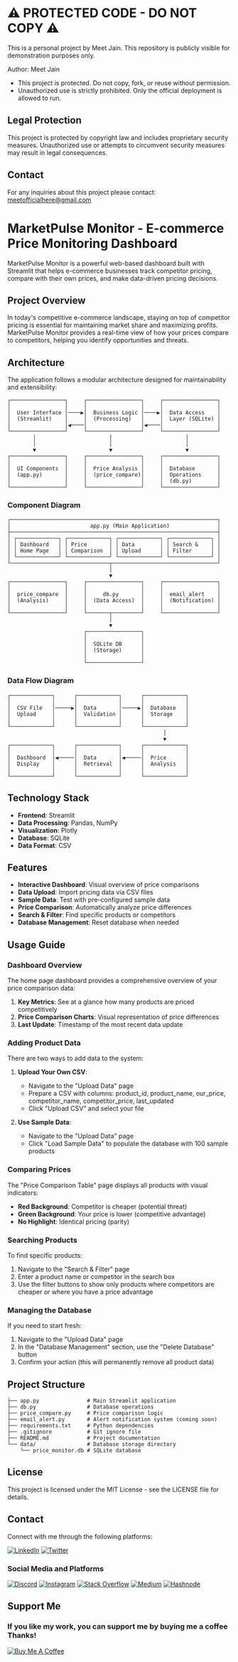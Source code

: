 # ⚠️ PROTECTED CODE - DO NOT COPY ⚠️

This is a personal project by Meet Jain. This repository is publicly visible for demonstration purposes only.

Author: Meet Jain
- This project is protected. Do not copy, fork, or reuse without permission.
- Unauthorized use is strictly prohibited. Only the official deployment is allowed to run.

## Legal Protection
This project is protected by copyright law and includes proprietary security measures. Unauthorized use or attempts to circumvent security measures may result in legal consequences.

## Contact
For any inquiries about this project please contact: meetofficialhere@gmail.com

# MarketPulse Monitor - E-commerce Price Monitoring Dashboard

MarketPulse Monitor is a powerful web-based dashboard built with Streamlit that helps e-commerce businesses track competitor pricing, compare with their own prices, and make data-driven pricing decisions.

## Project Overview

In today's competitive e-commerce landscape, staying on top of competitor pricing is essential for maintaining market share and maximizing profits. MarketPulse Monitor provides a real-time view of how your prices compare to competitors, helping you identify opportunities and threats.

## Architecture

The application follows a modular architecture designed for maintainability and extensibility:

```
┌─────────────────┐     ┌─────────────────┐     ┌─────────────────┐
│                 │     │                 │     │                 │
│  User Interface │────▶│  Business Logic │────▶│  Data Access    │
│  (Streamlit)    │     │  (Processing)   │     │  Layer (SQLite) │
│                 │◀────│                 │◀────│                 │
└─────────────────┘     └─────────────────┘     └─────────────────┘
        │                       │                       │
        │                       │                       │
        ▼                       ▼                       ▼
┌─────────────────┐     ┌─────────────────┐     ┌─────────────────┐
│                 │     │                 │     │                 │
│  UI Components  │     │  Price Analysis │     │  Database       │
│  (app.py)       │     │  (price_compare)│     │  Operations     │
│                 │     │                 │     │  (db.py)        │
└─────────────────┘     └─────────────────┘     └─────────────────┘
```

### Component Diagram

```
┌─────────────────────────────────────────────────────────────────┐
│                         app.py (Main Application)               │
├─────────────────────────────────────────────────────────────────┤
│ ┌─────────────┐ ┌─────────────┐ ┌─────────────┐ ┌─────────────┐ │
│ │ Dashboard   │ │ Price       │ │ Data        │ │ Search &    │ │
│ │ Home Page   │ │ Comparison  │ │ Upload      │ │ Filter      │ │
│ └─────────────┘ └─────────────┘ └─────────────┘ └─────────────┘ │
└───────────────────────────────┬─────────────────────────────────┘
                                │
                                ▼
┌─────────────────┐     ┌─────────────────┐     ┌─────────────────┐
│                 │     │                 │     │                 │
│  price_compare  │     │     db.py       │     │  email_alert    │
│  (Analysis)     │     │  (Data Access)  │     │  (Notification) │
│                 │     │                 │     │                 │
└─────────────────┘     └───────┬─────────┘     └─────────────────┘
                                │
                                ▼
                        ┌─────────────────┐
                        │                 │
                        │  SQLite DB      │
                        │  (Storage)      │
                        │                 │
                        └─────────────────┘
```

### Data Flow Diagram

```
┌─────────────┐      ┌─────────────┐      ┌─────────────┐
│             │      │             │      │             │
│  CSV File   │─────▶│  Data       │─────▶│  Database   │
│  Upload     │      │  Validation │      │  Storage    │
│             │      │             │      │             │
└─────────────┘      └─────────────┘      └─────────────┘
                                                 │
                                                 ▼
┌─────────────┐      ┌─────────────┐      ┌─────────────┐
│             │      │             │      │             │
│  Dashboard  │◀─────│  Data       │◀─────│  Price      │
│  Display    │      │  Retrieval  │      │  Analysis   │
│             │      │             │      │             │
└─────────────┘      └─────────────┘      └─────────────┘
```

## Technology Stack

- **Frontend**: Streamlit
- **Data Processing**: Pandas, NumPy
- **Visualization**: Plotly
- **Database**: SQLite
- **Data Format**: CSV

## Features

- **Interactive Dashboard**: Visual overview of price comparisons
- **Data Upload**: Import pricing data via CSV files
- **Sample Data**: Test with pre-configured sample data
- **Price Comparison**: Automatically analyze price differences
- **Search & Filter**: Find specific products or competitors
- **Database Management**: Reset database when needed

## Usage Guide

### Dashboard Overview

The home page dashboard provides a comprehensive overview of your price comparison data:

1. **Key Metrics**: See at a glance how many products are priced competitively
2. **Price Comparison Charts**: Visual representation of price differences
3. **Last Update**: Timestamp of the most recent data update

### Adding Product Data

There are two ways to add data to the system:

1. **Upload Your Own CSV**:
   - Navigate to the "Upload Data" page
   - Prepare a CSV with columns: product_id, product_name, our_price, competitor_name, competitor_price, last_updated
   - Click "Upload CSV" and select your file

2. **Use Sample Data**:
   - Navigate to the "Upload Data" page
   - Click "Load Sample Data" to populate the database with 100 sample products

### Comparing Prices

The "Price Comparison Table" page displays all products with visual indicators:

- **Red Background**: Competitor is cheaper (potential threat)
- **Green Background**: Your price is lower (competitive advantage)
- **No Highlight**: Identical pricing (parity)

### Searching Products

To find specific products:

1. Navigate to the "Search & Filter" page
2. Enter a product name or competitor in the search box
3. Use the filter buttons to show only products where competitors are cheaper or where you have a price advantage

### Managing the Database

If you need to start fresh:

1. Navigate to the "Upload Data" page
2. In the "Database Management" section, use the "Delete Database" button
3. Confirm your action (this will permanently remove all product data)


## Project Structure

```
├── app.py               # Main Streamlit application
├── db.py                # Database operations
├── price_compare.py     # Price comparison logic
├── email_alert.py       # Alert notification system (coming soon)
├── requirements.txt     # Python dependencies
├── .gitignore           # Git ignore file
├── README.md            # Project documentation
└── data/                # Database storage directory
    └── price_monitor.db # SQLite database
```

## License

This project is licensed under the MIT License - see the LICENSE file for details.

## Contact

Connect with me through the following platforms:

<!-- <p align="left">
<a href="https://www.linkedin.com/in/meet-jain-413015265/" target="blank"><img align="center" src="https://raw.githubusercontent.com/rahuldkjain/github-profile-readme-generator/master/src/images/icons/Social/linked-in-alt.svg" alt="https://www.linkedin.com/in/meet-jain-413015265/" height="35" width="45" /></a>
<a href="https://discordapp.com/users/meetofficial" target="blank"><img align="center" src="https://github.com/Meetjain1/Meetjain1/assets/133582566/098a209a-a1d2-4350-9331-8f90203cc34d" alt="https://discordapp.com/users/meetofficial" height="45" width="45" /></a>
<hr> -->
[![LinkedIn](https://img.shields.io/badge/LinkedIn-0077B5?style=flat&logo=linkedin&logoColor=white)](https://www.linkedin.com/in/meet-jain-413015265/)
[![Twitter](https://img.shields.io/badge/Twitter-1DA1F2?style=flat&logo=twitter&logoColor=white)](https://twitter.com/Meetjain_100)

### Social Media and Platforms
[![Discord](https://img.shields.io/badge/Discord-7289DA?style=flat&logo=discord&logoColor=white)](https://discordapp.com/users/meetofficial)
[![Instagram](https://img.shields.io/badge/Instagram-E4405F?style=flat&logo=instagram&logoColor=white)](https://www.instagram.com/m.jain_17/)
[![Stack Overflow](https://img.shields.io/badge/Stack%20Overflow-FE7A16?style=flat&logo=stackoverflow&logoColor=white)](https://stackoverflow.com/users/21919635/meet-jain)
[![Medium](https://img.shields.io/badge/Medium-12100E?style=flat&logo=medium&logoColor=white)](https://medium.com/@meetofficialhere)
[![Hashnode](https://img.shields.io/badge/Hashnode-2962FF?style=flat&logo=hashnode&logoColor=white)](https://hashnode.com/@meetofficial)


## Support Me

<h3>If you like my work, you can support me by buying me a coffee Thanks! </h3>

[![Buy Me A Coffee](https://img.shields.io/badge/-Buy%20Me%20A%20Coffee-orange?style=flat-square&logo=buymeacoffee)](https://buymeacoffee.com/meetjain)
